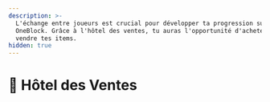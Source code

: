 ```yaml
---
description: >-
  L'échange entre joueurs est crucial pour développer ta progression sur
  OneBlock. Grâce à l'hôtel des ventes, tu auras l'opportunité d'acheter et de
  vendre tes items.
hidden: true
---
```


# 🏦 Hôtel des Ventes

